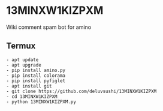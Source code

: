 # 13MINXW1KIZPXM
Wiki comment spam bot for amino

## Termux
```shell
- apt update
- apt upgrade
- pip install amino.py
- pip install colorama
- pip install pyfiglet
- apt install git
- git clone https://github.com/deluvsushi/13MINXW1KIZPXM
- cd 13MINXW1KIZPXM
- python 13MINXW1KIZPXM.py
```
